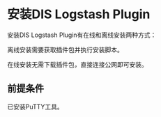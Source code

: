 # 安装DIS Logstash Plugin<a name="dgc_01_0236"></a>

安装DIS Logstash Plugin有在线和离线安装两种方式：

离线安装需要获取插件包并执行安装脚本。

在线安装无需下载插件包，直接连接公网即可安装。

## 前提条件<a name="zh-cn_topic_0194140654_section13422180184114"></a>

已安装PuTTY工具。

